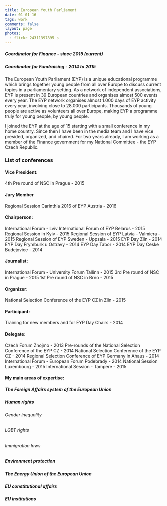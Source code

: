 ```yaml
---
title: European Youth Parliament
date: 01-01-16
tags: work
comments: false
layout: page
photos:
  - flickr 24311397895 s
---
```

##### Coordinator for Finance - since 2015 (current)
##### Coordinator for Fundraising - 2014 to 2015


The European Youth Parliament (EYP) is a unique educational programme which brings together young people from all over Europe to discuss current topics in a parliamentary setting.  As a network of independent associations, EYP is present in 39 European countries and organises almost 500 events every year. The EYP network organises almost 1.000 days of EYP activity every year, involving close to 28.000 participants. Thousands of young people are active as volunteers all over Europe, making EYP a programme truly for young people, by young people.

I joined the EYP at the age of 15 starting with a small conference in my home country. Since then I have been in the media team and I have vice presided, organized, and chaired. For two years already, I am working as a member of the Finance government for my National Committee - the EYP Czech Republic.


### List of conferences

#### Vice President:
4th Pre round of NSC in Prague - 2015
#### Jury Member
Regional Session Carinthia 2016 of EYP Austria - 2016
#### Chairperson:
International Forum - Lviv International Forum of EYP Belarus - 2015
Regional Session in Kyiv - 2015
Regional Session of EYP Latvia - Valmiera - 2015
Regional Session of EYP Sweden - Uppsala - 2015
EYP Day Zlin - 2014
EYP Day Frymburk u Ostravy - 2014
EYP Day Tabor - 2014
EYP Day Ceske Budejovice - 2014
#### Journalist:
International Forum - University Forum Tallinn - 2015
3rd Pre round of NSC in Prague - 2015
1st Pre round of NSC in Brno - 2015
#### Organizer:
National Selection Conference of the EYP CZ in Zlin - 2015
#### Participant:
Training for new members and for EYP Day Chairs - 2014
#### Delegate:
Czech Forum Znojmo - 2013
Pre-rounds of the National Selection Conference of the EYP CZ - 2014
National Selection Conference of the EYP CZ - 2014
Regional Selection Conference of EYP Germany in Ahaus - 2014
International Forum - European Forum Podebrady - 2014
National Session Luxembourg - 2015
International Session - Tampere - 2015





#### My main areas of expertise:

##### The Foreign Affairs system of the European Union
##### Human rights
###### Gender inequality
###### LGBT rights
###### Immigration laws
##### Environment protection
##### The Energy Union of the European Union
##### EU constitutional affairs
##### EU institutions
